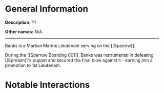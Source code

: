 # General Information
**Description:** ??

**Other names:** N/A

---
Banks is a Martian Marine Lieutenant serving on the [[Sparrow]]. 

During the [[Sparrow Boarding 001]], Banks was instrumental in defeating [[Ephraim]]'s puppet and secured the final blow against it - earning him a promotion to 1st Lieutenant.

# Notable Interactions
